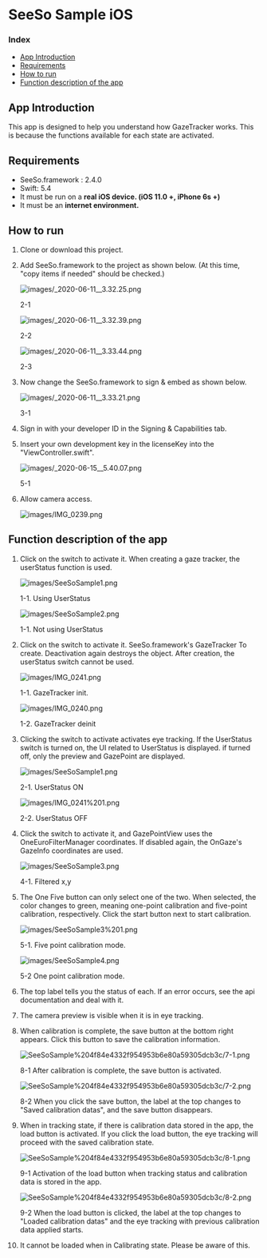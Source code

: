 # SeeSo Sample iOS

### Index
- [App Introduction](#App-Introduction)
- [Requirements](#Requirements)
- [How to run](#How-to-run)
- [Function description of the app](#Function-description-of-the-app)

## App Introduction

 This app is designed to help you understand how GazeTracker works. This is because the functions available for each state are activated.

## Requirements

- SeeSo.framework : 2.4.0
- Swift: 5.4
- It must be run on a **real iOS device. (iOS 11.0 +, iPhone 6s +)**
- It must be an **internet environment.**

## How to run

1. Clone or download this project.
2. Add SeeSo.framework to the project as shown below. (At this time, "copy items if needed" should be checked.)

    ![images/_2020-06-11__3.32.25.png](images/1.png)

    2-1 

    ![images/_2020-06-11__3.32.39.png](images/2.png)

    2-2

    ![images/_2020-06-11__3.33.44.png](images/3.png)

    2-3

3. Now change the SeeSo.framework to sign & embed as shown below.

    ![images/_2020-06-11__3.33.21.png](images/4.png)

    3-1

4. Sign in with your developer ID in the Signing & Capabilities tab.
5. Insert your own development key in the licenseKey into the "ViewController.swift".

    ![images/_2020-06-15__5.40.07.png](images/5.png)

    5-1

6. Allow camera access.

    ![images/IMG_0239.png](images/6.png)

## Function description of the app

1. Click on the switch to activate it.
When creating a gaze tracker, the userStatus function is used.

    ![images/SeeSoSample1.png](images/15.png)

    1-1. Using UserStatus

    ![images/SeeSoSample2.png](images/16.png)

    1-1. Not using UserStatus

2. Click on the switch to activate it. SeeSo.framework's GazeTracker
To create. Deactivation again destroys the object. After creation, the userStatus switch cannot be used.

    ![images/IMG_0241.png](images/7.png)

    1-1. GazeTracker init.

    ![images/IMG_0240.png](images/8.png)

    1-2. GazeTracker deinit

3. Clicking the switch to activate activates eye tracking. If the UserStatus switch is turned on, the UI related to UserStatus is displayed. if turned off, only the preview and GazePoint are displayed.

    ![images/SeeSoSample1.png](images/9.png)

    2-1. UserStatus ON

    ![images/IMG_0241%201.png](images/10.png)

    2-2. UserStatus OFF

4. Click the switch to activate it, and GazePointView uses the OneEuroFilterManager coordinates. If disabled again, the OnGaze's GazeInfo coordinates are used.

    ![images/SeeSoSample3.png](images/11.png)

    4-1. Filtered x,y

5. The One Five button can only select one of the two. When selected, the color changes to green, meaning one-point calibration and five-point calibration, respectively. Click the start button next to start calibration.

    ![images/SeeSoSample3%201.png](images/13.png)

    5-1. Five point calibration mode.

    ![images/SeeSoSample4.png](images/14.png)

    5-2 One point calibration mode.

6. The top label tells you the status of each. If an error occurs, see the api documentation and deal with it.
7. The camera preview is visible when it is in eye tracking.
8. When calibration is complete, the save button at the bottom right appears. Click this button to save the calibration information.

    ![SeeSoSample%204f84e4332f954953b6e80a59305dcb3c/7-1.png](images/7-1.png)

    8-1 After calibration is complete, the save button is activated.

    ![SeeSoSample%204f84e4332f954953b6e80a59305dcb3c/7-2.png](images/7-2.png)

    8-2 When you click the save button, the label at the top changes to "Saved calibration datas", and the save button disappears.

9. When in tracking state, if there is calibration data stored in the app, the load button is activated. If you click the load button, the eye tracking will proceed with the saved calibration state.

    ![SeeSoSample%204f84e4332f954953b6e80a59305dcb3c/8-1.png](images/8-1.png)

    9-1 Activation of the load button when tracking status and calibration data is stored in the app.

    ![SeeSoSample%204f84e4332f954953b6e80a59305dcb3c/8-2.png](images/8-2.png)

    9-2 When the load button is clicked, the label at the top changes to "Loaded calibration datas" and the eye tracking with previous calibration data applied starts.

10. It cannot be loaded when in Calibrating state. Please be aware of this.
